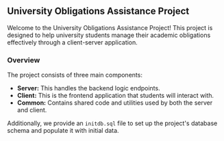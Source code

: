 ## University Obligations Assistance Project

Welcome to the University Obligations Assistance Project! This project is designed to help university students manage their academic obligations effectively through a client-server application.

### Overview

The project consists of three main components:

- **Server:** This handles the backend logic endpoints.
- **Client:** This is the frontend application that students will interact with.
- **Common:** Contains shared code and utilities used by both the server and client.

Additionally, we provide an `initdb.sql` file to set up the project's database schema and populate it with initial data.
